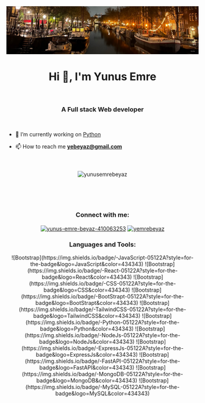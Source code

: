 <img src="background.jpeg">
<h1 align="center">Hi 👋, I'm Yunus Emre</h1><br/>
<h3 align="center">A Full stack Web developer</h3><br/>




- 🔭 I’m currently working on [Python](https://www.udemy.com/course/100-days-of-code/?couponCode=2021PM20)

- 📫 How to reach me **<yebeyaz@gmail.com>**<br/><br/><br/>

<p align="center"><img align="center" src="https://github-readme-stats.vercel.app/api/top-langs?username=yunusemrebeyaz&show_icons=true&locale=en&layout=compact" alt="yunusemrebeyaz" /></p> <br/><br/><br/>

<h3 align="center">Connect with me:</h3>
<p align="center">
<a href="https://linkedin.com/in/yunus-emre-beyaz-410063253" target="blank"><img align="center" src="https://raw.githubusercontent.com/rahuldkjain/github-profile-readme-generator/master/src/images/icons/Social/linked-in-alt.svg" alt="yunus-emre-beyaz-410063253" height="30" width="40" /></a>
<a href="https://instagram.com/yemrebeyaz" target="blank"><img align="center" src="https://raw.githubusercontent.com/rahuldkjain/github-profile-readme-generator/master/src/images/icons/Social/instagram.svg" alt="yemrebeyaz" height="30" width="40" /></a>
</p>

<h3 align="center">Languages and Tools:</h3>
<div align="center">
![Bootstrap](https://img.shields.io/badge/-JavaScript-05122A?style=for-the-badge&logo=JavaScript&color=434343) ![Bootstrap](https://img.shields.io/badge/-React-05122A?style=for-the-badge&logo=React&color=434343) ![Bootstrap](https://img.shields.io/badge/-CSS-05122A?style=for-the-badge&logo=CSS&color=434343) ![Bootstrap](https://img.shields.io/badge/-BootStrapt-05122A?style=for-the-badge&logo=BootStrapt&color=434343) ![Bootstrap](https://img.shields.io/badge/-TailwindCSS-05122A?style=for-the-badge&logo=TailwindCSS&color=434343) ![Bootstrap](https://img.shields.io/badge/-Python-05122A?style=for-the-badge&logo=Python&color=434343) ![Bootstrap](https://img.shields.io/badge/-NodeJs-05122A?style=for-the-badge&logo=NodeJs&color=434343) ![Bootstrap](https://img.shields.io/badge/-ExpressJs-05122A?style=for-the-badge&logo=ExpressJs&color=434343) ![Bootstrap](https://img.shields.io/badge/-FastAPI-05122A?style=for-the-badge&logo=FastAPI&color=434343) ![Bootstrap](https://img.shields.io/badge/-MongoDB-05122A?style=for-the-badge&logo=MongoDB&color=434343) ![Bootstrap](https://img.shields.io/badge/-MySQL-05122A?style=for-the-badge&logo=MySQL&color=434343) </div>
